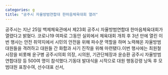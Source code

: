 ```yaml
---
categories: g
title: "공주시 자율방범연합대 한마음체육대회 열려"
---
```

공주시는 지난 25일 백제체육관에서 제23회 공주시 자율방범연합대 한마음체육대회가 열렸다고 밝혔다. 코로나19 여파로 그동안 실외에서 체육대회 개최 후 3년 만에 열린 이번 행사는 안전 취약지에서 시민의 안전을 위해 파수꾼 역할을 하며 노력해온 자율방범대원들을 격려하고 대원들 간 화합과 사기 진작을 위해 마련됐다.이번 행사에는 최원철 시장을 비롯해 윤구병 공주시의회 의장, 시의원, 기관단체장과 윤승환 공주시 자율방범연합대장 등 500여 명이 참석했다.기동대 발대식을 시작으로 대원 행동강령 낭독 후 모범대원 표창수여, 선수대표 선서,